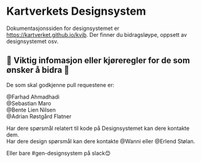 # Kartverkets Designsystem

Dokumentasjonssiden for designsystemet er https://kartverket.github.io/kvib. Der finner du bidragsløype, oppsett av designsystemet osv.

## 🚦 Viktig infomasjon eller kjøreregler for de som ønsker å bidra 🚦

De som skal godkjenne pull requestene er:

@Farhad Ahmadhadi  
@Sebastian Maro  
@Bente Lien Nilsen  
@Adrian Røstgård Flatner

Har dere spørsmål relatert til kode på Designsystemet kan dere kontakte dem.  
Har dere design spørsmål kan dere kontakte @Wanni eller @Erlend Stølan.

Eller bare #gen-designsystem på slack😊
